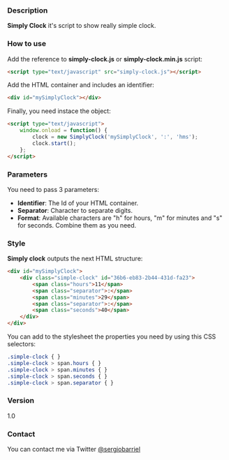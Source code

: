 ### **Description**
**Simply Clock** it's script to show really simple clock.

### **How to use**

Add the reference to **simply-clock.js** or **simply-clock.min.js** script:

```html
<script type="text/javascript" src="simply-clock.js"></script>
```

Add the HTML container and includes an identifier:

```html
<div id="mySimplyClock"></div>
```

Finally, you need instace the object:

```html
<script type="text/javascript">
    window.onload = function() {
        clock = new SimplyClock('mySimplyClock', ':', 'hms');
        clock.start();
    };
</script>
```
### **Parameters**

You need to pass 3 parameters:

  * **Identifier**: The Id of your HTML container.
  * **Separator**: Character to separate digits.
  * **Format**: Available characters are "h" for hours, "m" for minutes and "s" for seconds. Combine them as you need.
  
### **Style**

**Simply clock** outputs the next HTML structure:

```html
<div id="mySimplyClock">
    <div class="simple-clock" id="36b6-eb83-2b44-431d-fa23">
        <span class="hours">11</span>
        <span class="separator">:</span>
        <span class="minutes">29</span>
        <span class="separator">:</span>
        <span class="seconds">40</span>
    </div>
</div>
```

You can add to the stylesheet the properties you need by using this CSS selectors:

```css
.simple-clock { }
.simple-clock > span.hours { }
.simple-clock > span.minutes { }
.simple-clock > span.seconds { }
.simple-clock > span.separator { }
```

### **Version**
1.0

### **Contact**
You can contact me via Twitter [@sergiobarriel](https://twitter.com/sergiobarriel)
